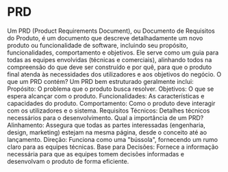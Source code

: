 # PRD

Um PRD (Product Requirements Document), ou Documento de Requisitos do Produto, é um documento que descreve detalhadamente um novo produto ou funcionalidade de software, incluindo seu propósito, funcionalidades, comportamento e objetivos. Ele serve como um guia para todas as equipes envolvidas (técnicas e comerciais), alinhando todos na compreensão do que deve ser construído e por quê, para que o produto final atenda às necessidades dos utilizadores e aos objetivos do negócio.
O que um PRD contém?
Um PRD bem estruturado geralmente inclui:
Propósito: O problema que o produto busca resolver.
Objetivos: O que se espera alcançar com o produto.
Funcionalidades: As características e capacidades do produto.
Comportamento: Como o produto deve interagir com os utilizadores e o sistema.
Requisitos Técnicos: Detalhes técnicos necessários para o desenvolvimento.
Qual a importância de um PRD?
Alinhamento:
Assegura que todas as partes interessadas (engenharia, design, marketing) estejam na mesma página, desde o conceito até ao lançamento.
Direção:
Funciona como uma "bússola", fornecendo um rumo claro para as equipes técnicas.
Base para Decisões:
Fornece a informação necessária para que as equipes tomem decisões informadas e desenvolvam o produto de forma eficiente.
